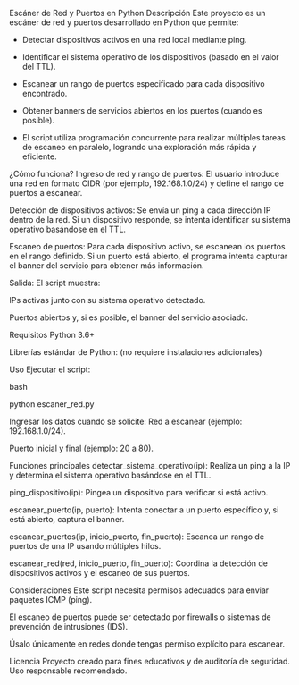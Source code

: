 Escáner de Red y Puertos en Python
Descripción
Este proyecto es un escáner de red y puertos desarrollado en Python que permite:

+ Detectar dispositivos activos en una red local mediante ping.

+ Identificar el sistema operativo de los dispositivos (basado en el valor del TTL).

+ Escanear un rango de puertos especificado para cada dispositivo encontrado.

+ Obtener banners de servicios abiertos en los puertos (cuando es posible).

+ El script utiliza programación concurrente para realizar múltiples tareas de escaneo en paralelo, logrando una exploración más rápida y eficiente.

¿Cómo funciona?
Ingreso de red y rango de puertos:
El usuario introduce una red en formato CIDR (por ejemplo, 192.168.1.0/24) y define el rango de puertos a escanear.

Detección de dispositivos activos:
Se envía un ping a cada dirección IP dentro de la red.
Si un dispositivo responde, se intenta identificar su sistema operativo basándose en el TTL.

Escaneo de puertos:
Para cada dispositivo activo, se escanean los puertos en el rango definido.
Si un puerto está abierto, el programa intenta capturar el banner del servicio para obtener más información.

Salida:
El script muestra:

IPs activas junto con su sistema operativo detectado.

Puertos abiertos y, si es posible, el banner del servicio asociado.

Requisitos
Python 3.6+

Librerías estándar de Python:
(no requiere instalaciones adicionales)

Uso
Ejecutar el script:

bash

python escaner_red.py

Ingresar los datos cuando se solicite: Red a escanear (ejemplo: 192.168.1.0/24).

Puerto inicial y final (ejemplo: 20 a 80).

Funciones principales
detectar_sistema_operativo(ip):
Realiza un ping a la IP y determina el sistema operativo basándose en el TTL.

ping_dispositivo(ip):
Pingea un dispositivo para verificar si está activo.

escanear_puerto(ip, puerto):
Intenta conectar a un puerto específico y, si está abierto, captura el banner.

escanear_puertos(ip, inicio_puerto, fin_puerto):
Escanea un rango de puertos de una IP usando múltiples hilos.

escanear_red(red, inicio_puerto, fin_puerto):
Coordina la detección de dispositivos activos y el escaneo de sus puertos.

Consideraciones
Este script necesita permisos adecuados para enviar paquetes ICMP (ping).

El escaneo de puertos puede ser detectado por firewalls o sistemas de prevención de intrusiones (IDS).

Úsalo únicamente en redes donde tengas permiso explícito para escanear.

Licencia
Proyecto creado para fines educativos y de auditoría de seguridad.
Uso responsable recomendado.
